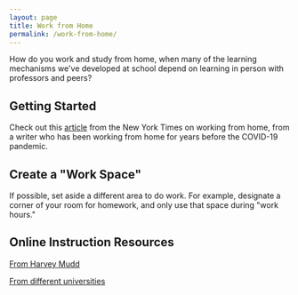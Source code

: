 ```yaml
---
layout: page
title: Work from Home
permalink: /work-from-home/
---
```


How do you work and study from home, when many of the learning mechanisms we've developed at school depend on learning in person with professors and peers?

## Getting Started
Check out this [article](https://www.nytimes.com/2020/03/12/smarter-living/how-to-work-from-home-if-youve-never-done-it-before.html) from the New York Times on working from home, from a writer who has been working from home for years before the COVID-19 pandemic.

## Create a "Work Space"
If possible, set aside a different area to do work. For example, designate a corner of your room for homework, and only use that space during "work hours."

## Online Instruction Resources
[From Harvey Mudd](https://docs.google.com/document/d/13QjhKbCiVq084Rqz9kO86iaKTYdeZAdCuJHvZLFwssU/edit?usp=sharing)

[From different universities](https://docs.google.com/spreadsheets/d/1VT9oiNYPyiEsGHBoDKlwLlWAsWP58sGV7A3oIuEUG3k/edit#gid=1552188977)
